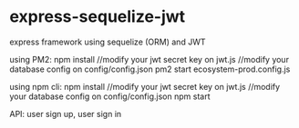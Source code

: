 # express-sequelize-jwt
express framework using sequelize (ORM) and JWT

using PM2:
npm install
//modify your jwt secret key on jwt.js
//modify your database config on config/config.json
pm2 start ecosystem-prod.config.js

using npm cli:
npm install
//modify your jwt secret key on jwt.js
//modify your database config on config/config.json
npm start

API: user sign up, user sign in

